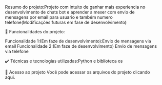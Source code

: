 Resumo do projeto:Projeto com intuito de ganhar mais experiencia no desenvolvimento de chats bot e aprender a mexer com envio de mensagens por email para usuario e também numero telefone(Modificações futuras em fase de desenvolvimento)


🔨 Funcionalidades do projeto:

Funcionalidade 1:(Em faze de desenvolvimento):Envio de mensagens via email
Funcionalidade 2:(Em faze de desenvolvimento) Envio de mensagens via telefone



✔️ Técnicas e tecnologias utilizadas:Python e biblioteca os


📁 Acesso ao projeto
Você pode acessar os arquivos do projeto clicando aqui.
